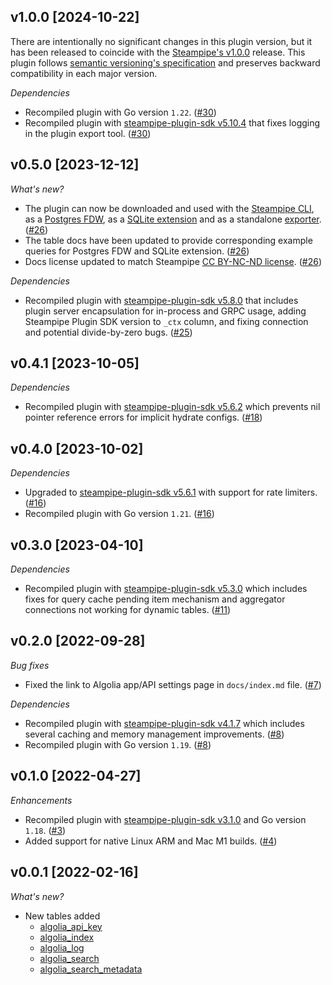 ## v1.0.0 [2024-10-22]

There are intentionally no significant changes in this plugin version, but it has been released to coincide with the [Steampipe's v1.0.0](https://steampipe.io/changelog/steampipe-cli-v1-0-0) release. This plugin follows [semantic versioning's specification](https://semver.org/#semantic-versioning-specification-semver) and preserves backward compatibility in each major version.

_Dependencies_

- Recompiled plugin with Go version `1.22`. ([#30](https://github.com/turbot/steampipe-plugin-algolia/pull/30))
- Recompiled plugin with [steampipe-plugin-sdk v5.10.4](https://github.com/turbot/steampipe-plugin-sdk/blob/develop/CHANGELOG.md#v5104-2024-08-29) that fixes logging in the plugin export tool. ([#30](https://github.com/turbot/steampipe-plugin-algolia/pull/30))

## v0.5.0 [2023-12-12]

_What's new?_

- The plugin can now be downloaded and used with the [Steampipe CLI](https://steampipe.io/docs), as a [Postgres FDW](https://steampipe.io/docs/steampipe_postgres/overview), as a [SQLite extension](https://steampipe.io/docs//steampipe_sqlite/overview) and as a standalone [exporter](https://steampipe.io/docs/steampipe_export/overview). ([#26](https://github.com/turbot/steampipe-plugin-algolia/pull/26))
- The table docs have been updated to provide corresponding example queries for Postgres FDW and SQLite extension. ([#26](https://github.com/turbot/steampipe-plugin-algolia/pull/26))
- Docs license updated to match Steampipe [CC BY-NC-ND license](https://github.com/turbot/steampipe-plugin-algolia/blob/main/docs/LICENSE). ([#26](https://github.com/turbot/steampipe-plugin-algolia/pull/26))

_Dependencies_

- Recompiled plugin with [steampipe-plugin-sdk v5.8.0](https://github.com/turbot/steampipe-plugin-sdk/blob/main/CHANGELOG.md#v580-2023-12-11) that includes plugin server encapsulation for in-process and GRPC usage, adding Steampipe Plugin SDK version to `_ctx` column, and fixing connection and potential divide-by-zero bugs. ([#25](https://github.com/turbot/steampipe-plugin-algolia/pull/25))

## v0.4.1 [2023-10-05]

_Dependencies_

- Recompiled plugin with [steampipe-plugin-sdk v5.6.2](https://github.com/turbot/steampipe-plugin-sdk/blob/main/CHANGELOG.md#v562-2023-10-03) which prevents nil pointer reference errors for implicit hydrate configs. ([#18](https://github.com/turbot/steampipe-plugin-algolia/pull/18))

## v0.4.0 [2023-10-02]

_Dependencies_

- Upgraded to [steampipe-plugin-sdk v5.6.1](https://github.com/turbot/steampipe-plugin-sdk/blob/main/CHANGELOG.md#v561-2023-09-29) with support for rate limiters. ([#16](https://github.com/turbot/steampipe-plugin-algolia/pull/16))
- Recompiled plugin with Go version `1.21`. ([#16](https://github.com/turbot/steampipe-plugin-algolia/pull/16))

## v0.3.0 [2023-04-10]

_Dependencies_

- Recompiled plugin with [steampipe-plugin-sdk v5.3.0](https://github.com/turbot/steampipe-plugin-sdk/blob/main/CHANGELOG.md#v530-2023-03-16) which includes fixes for query cache pending item mechanism and aggregator connections not working for dynamic tables. ([#11](https://github.com/turbot/steampipe-plugin-algolia/pull/11))

## v0.2.0 [2022-09-28]

_Bug fixes_

- Fixed the link to Algolia app/API settings page in `docs/index.md` file. ([#7](https://github.com/turbot/steampipe-plugin-algolia/pull/7))

_Dependencies_

- Recompiled plugin with [steampipe-plugin-sdk v4.1.7](https://github.com/turbot/steampipe-plugin-sdk/blob/main/CHANGELOG.md#v417-2022-09-08) which includes several caching and memory management improvements. ([#8](https://github.com/turbot/steampipe-plugin-algolia/pull/8))
- Recompiled plugin with Go version `1.19`. ([#8](https://github.com/turbot/steampipe-plugin-algolia/pull/8))

## v0.1.0 [2022-04-27]

_Enhancements_

- Recompiled plugin with [steampipe-plugin-sdk v3.1.0](https://github.com/turbot/steampipe-plugin-sdk/blob/main/CHANGELOG.md#v310--2022-03-30) and Go version `1.18`. ([#3](https://github.com/turbot/steampipe-plugin-algolia/pull/3))
- Added support for native Linux ARM and Mac M1 builds. ([#4](https://github.com/turbot/steampipe-plugin-algolia/pull/4))

## v0.0.1 [2022-02-16]

_What's new?_

- New tables added
  - [algolia_api_key](https://hub.steampipe.io/plugins/turbot/algolia/tables/algolia_api_key)
  - [algolia_index](https://hub.steampipe.io/plugins/turbot/algolia/tables/algolia_index)
  - [algolia_log](https://hub.steampipe.io/plugins/turbot/algolia/tables/algolia_log)
  - [algolia_search](https://hub.steampipe.io/plugins/turbot/algolia/tables/algolia_search)
  - [algolia_search_metadata](https://hub.steampipe.io/plugins/turbot/algolia/tables/algolia_search_metadata)
